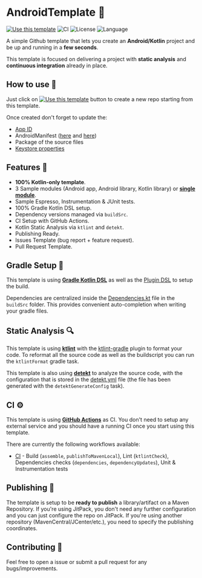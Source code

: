 # AndroidTemplate 🤖

[![Use this template](https://img.shields.io/badge/from-AndroidTemplate-brightgreen?logo=dropbox)](https://github.com/OsinniyApps/AndroidTemplate/generate) ![CI](https://github.com/OsinniyApps/AndroidTemplate/workflows/CI/badge.svg)  ![License](https://img.shields.io/github/license/OsinniyApps/AndroidTemplate.svg) ![Language](https://img.shields.io/github/languages/top/OsinniyApps/AndroidTemplate?color=blue&logo=kotlin)

A simple Github template that lets you create an **Android/Kotlin** project and be up and running in a **few seconds**. 

This template is focused on delivering a project with **static analysis** and **continuous integration** already in place.

## How to use 👣

Just click on [![Use this template](https://img.shields.io/badge/-Use%20this%20template-brightgreen)](https://github.com/OsinniyApps/AndroidTemplate/generate) button to create a new repo starting from this template.

Once created don't forget to update the:
- [App ID](buildSrc/src/main/java/Coordinates.kt)
- AndroidManifest ([here](app/src/main/AndroidManifest.xml) and [here](library-android/src/main/AndroidManifest.xml))
- Package of the source files
- [Keystore properties](keystore.properties)

## Features 🎨

- **100% Kotlin-only template**.
- 3 Sample modules (Android app, Android library, Kotlin library) or [**single module**](https://github.com/OsinniyApps/AndroidTemplate/tree/single-module).
- Sample Espresso, Instrumentation & JUnit tests.
- 100% Gradle Kotlin DSL setup.
- Dependency versions managed via `buildSrc`.
- CI Setup with GitHub Actions.
- Kotlin Static Analysis via `ktlint` and `detekt`.
- Publishing Ready.
- Issues Template (bug report + feature request).
- Pull Request Template.

## Gradle Setup 🐘

This template is using [**Gradle Kotlin DSL**](https://docs.gradle.org/current/userguide/kotlin_dsl.html) as well as the [Plugin DSL](https://docs.gradle.org/current/userguide/plugins.html#sec:plugins_block) to setup the build.

Dependencies are centralized inside the [Dependencies.kt](buildSrc/src/main/java/Dependencies.kt) file in the `buildSrc` folder. This provides convenient auto-completion when writing your gradle files.

## Static Analysis 🔍

This template is using [**ktlint**](https://github.com/pinterest/ktlint) with the [ktlint-gradle](https://github.com/jlleitschuh/ktlint-gradle) plugin to format your code. To reformat all the source code as well as the buildscript you can run the `ktlintFormat` gradle task.

This template is also using [**detekt**](https://github.com/detekt/detekt) to analyze the source code, with the configuration that is stored in the [detekt.yml](config/detekt/detekt.yml) file (the file has been generated with the `detektGenerateConfig` task).

## CI ⚙️

This template is using [**GitHub Actions**](https://github.com/OsinniyApps/AndroidTemplate/actions) as CI. You don't need to setup any external service and you should have a running CI once you start using this template.

There are currently the following workflows available:
- [CI](.github/workflows/ci.yaml) - Build (`assemble`, `publishToMavenLocal`), Lint (`ktlintCheck`), Dependencies checks (`dependencies`, `dependencyUpdates`), Unit & Instrumentation tests

## Publishing 🚀

The template is setup to be **ready to publish** a library/artifact on a Maven Repository. If you're using JitPack, you don't need any further configuration and you can just configure the repo on JitPack. If you're using another repository (MavenCentral/JCenter/etc.), you need to specify the publishing coordinates.

## Contributing 🤝

Feel free to open a issue or submit a pull request for any bugs/improvements.
